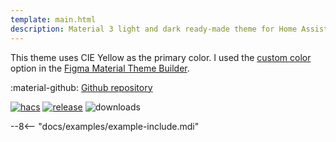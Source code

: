 ```yaml
---
template: main.html
description: Material 3 light and dark ready-made theme for Home Assistant. Example C05 is based on Yellow as the primary color. Check the screenshots and theme config!
---
```


This theme uses CIE Yellow as the primary color. I used the [custom color][picking-the-hue] option in the [Figma Material Theme Builder][create-material3-theme].

:material-github: [Github repository][m3-theme-github-url]

[![hacs][hacs-badge]][hacs-url]
[![release][release-badge]][release-url]
![downloads][downloads-badge]

--8<-- "docs/examples/example-include.mdi"

<!-- Image references -->

[AmoebeLabs Material 3 Theme Palettes]: ../assets/screenshots/m3-theme-c05-palettes.png
[AmoebeLabs Material 3 Theme Surfaces]: ../assets/screenshots/m3-theme-c05-surfaces.png
[AmoebeLabs Material 3 Theme Light]: ../assets/screenshots/m3-theme-c05-light.png
[AmoebeLabs Material 3 Theme Dark]: ../assets/screenshots/m3-theme-c05-dark.png

[AmoebeLabs Material 3 Theme Example Light]: ../assets/screenshots/m3-example-c05-light.png
[AmoebeLabs Material 3 Theme Example Dark]: ../assets/screenshots/m3-example-c05-dark.png

<!-- External references -->

[sak-example-12-url]: https://swiss-army-knife.docs.amoebelabs.com/examples/example-12/
[m3-theme-github-url]: https://github.com/AmoebeLabs/HA-Theme_M3-c05-yellow
[home-assistant]: https://www.home-assistant.io/
[home-assitant-theme-docs]: https://www.home-assistant.io/integrations/frontend/#defining-themes
[hacs]: https://hacs.xyz
[release-url]: https://github.com/AmoebeLabs/HA-Theme_M3-c05-yellow/releases
[sak-docs-url]: https://swiss-army-knife.docs.amoebelabs.com/

<!-- Badge references -->

[hacs-url]: https://github.com/hacs/default
[hacs-badge]: https://img.shields.io/badge/HACS-Default-41BDF5.svg?style=for-the-badge
[release-badge]: https://img.shields.io/github/v/release/AmoebeLabs/HA-Theme_M3-c05-yellow?style=for-the-badge
[downloads-badge]: https://img.shields.io/github/downloads/AmoebeLabs/HA-Theme_M3-c05-yellow/total?style=for-the-badge

<!-- Internal references -->

[create-material3-theme]: ../design/create-material3-theme.md
[picking-the-hue]: ../basics/m3-analysis-hue-picker.md
